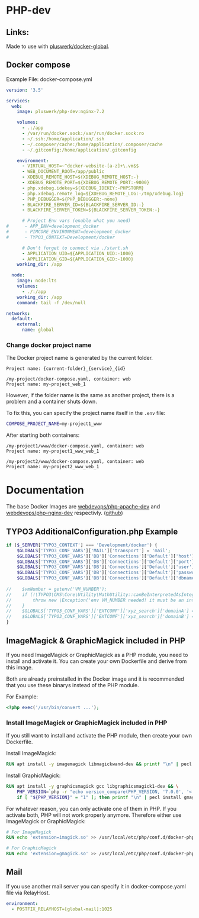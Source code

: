 # PHP-dev

## Links:

Made to use with [pluswerk/docker-global](https://github.com/pluswerk/docker-global).

## Docker compose

Example File: docker-compose.yml

```yaml
version: '3.5'

services:
  web:
    image: pluswerk/php-dev:nginx-7.2

    volumes:
      - .:/app
      - /var/run/docker.sock:/var/run/docker.sock:ro
      - ~/.ssh:/home/application/.ssh
      - ~/.composer/cache:/home/application/.composer/cache
      - ~/.gitconfig:/home/application/.gitconfig

    environment:
      - VIRTUAL_HOST=~^docker-website-[a-z]+\.vm$$
      - WEB_DOCUMENT_ROOT=/app/public
      - XDEBUG_REMOTE_HOST=${XDEBUG_REMOTE_HOST:-}
      - XDEBUG_REMOTE_PORT=${XDEBUG_REMOTE_PORT:-9000}
      - php.xdebug.idekey=${XDEBUG_IDEKEY:-PHPSTORM}
      - php.xdebug.remote_log=${XDEBUG_REMOTE_LOG:-/tmp/xdebug.log}
      - PHP_DEBUGGER=${PHP_DEBUGGER:-none}
      - BLACKFIRE_SERVER_ID=${BLACKFIRE_SERVER_ID:-}
      - BLACKFIRE_SERVER_TOKEN=${BLACKFIRE_SERVER_TOKEN:-}

      # Project Env vars (enable what you need)
#      - APP_ENV=development_docker
#      - PIMCORE_ENVIRONMENT=development_docker
#      - TYPO3_CONTEXT=Development/docker

      # Don't forget to connect via ./start.sh
      - APPLICATION_UID=${APPLICATION_UID:-1000}
      - APPLICATION_GID=${APPLICATION_GID:-1000}
    working_dir: /app

  node:
    image: node:lts
    volumes:
      - ./:/app
    working_dir: /app
    command: tail -f /dev/null

networks:
  default:
    external:
      name: global
```

### Change docker project name

The Docker project name is generated by the current folder.

```text
Project name: {current-folder}_{service}_{id}

/my-project/docker-compose.yaml, container: web
Project name: my-project_web_1
```

However, if the folder name is the same as another project, there is a problem and a container shuts down.

To fix this, you can specify the project name itself in the ``.env`` file:

```bash
COMPOSE_PROJECT_NAME=my-project1_www
```

After starting both containers:

```text
/my-project1/www/docker-compose.yaml, container: web
Project name: my-project1_www_web_1

/my-project2/www/docker-compose.yaml, container: web
Project name: my-project2_www_web_1
```

# Documentation

The base Docker Images are [webdevops/php-apache-dev] and [webdevops/php-nginx-dev] respectivly. ([github])

[webdevops/php-apache-dev]: https://hub.docker.com/r/webdevops/php-apache-dev
[webdevops/php-nginx-dev]: https://hub.docker.com/r/webdevops/php-nginx-dev
[github]: https://github.com/webdevops/Dockerfile

## TYPO3 AdditionalConfiguration.php Example
```php
if ($_SERVER['TYPO3_CONTEXT'] === 'Development/docker') {
    $GLOBALS['TYPO3_CONF_VARS']['MAIL']['transport'] = 'mail';
    $GLOBALS['TYPO3_CONF_VARS']['DB']['Connections']['Default']['host'] = getenv('typo3DatabaseHost') ?: 'global-db';
    $GLOBALS['TYPO3_CONF_VARS']['DB']['Connections']['Default']['port'] = getenv('typo3DatabasePort') ?: '3306';
    $GLOBALS['TYPO3_CONF_VARS']['DB']['Connections']['Default']['user'] = getenv('typo3DatabaseUsername') ?: 'root';
    $GLOBALS['TYPO3_CONF_VARS']['DB']['Connections']['Default']['password'] = getenv('typo3DatabasePassword') ?: 'root';
    $GLOBALS['TYPO3_CONF_VARS']['DB']['Connections']['Default']['dbname'] = getenv('typo3DatabaseName') ?: 'default_database';
        
//    $vmNumber = getenv('VM_NUMBER');
//    if (!\TYPO3\CMS\Core\Utility\MathUtility::canBeInterpretedAsInteger($vmNumber)) {
//        throw new \Exception('env VM_NUMBER needed! it must be an int!');
//    }
//    $GLOBALS['TYPO3_CONF_VARS']['EXTCONF']['xyz_search']['domainA'] = sprintf('project.de.vm%d.iveins.de', $vmNumber);
//    $GLOBALS['TYPO3_CONF_VARS']['EXTCONF']['xyz_search']['domainB'] = sprintf('cn.project.de.vm%d.iveins.de', $vmNumber);
}
```

## ImageMagick & GraphicMagick included in PHP

If you need ImageMagick or GraphicMagick as a PHP module, you need to install and activate it.
You can create your own Dockerfile and derive from this image.

Both are already preinstalled in the Docker image and it is recommended that you use these binarys instead of the PHP module.

For Example:

```php
<?php exec('/usr/bin/convert ...');
```

### Install ImageMagick or GraphicMagick included in PHP

If you still want to install and activate the PHP module, then create your own Dockerfile.

Install ImageMagick:

```dockerfile
RUN apt install -y imagemagick libmagickwand-dev && printf "\n" | pecl install imagick
```

Install GraphicMagick:

```dockerfile
RUN apt install -y graphicsmagick gcc libgraphicsmagick1-dev && \
    PHP_VERSION=`php -r "echo version_compare(PHP_VERSION, '7.0.0', '<');";` && \
    if [ "${PHP_VERSION}" = "1" ]; then printf "\n" | pecl install gmagick-1.1.7RC3; else printf "\n" | pecl install gmagick-2.0.5RC1; fi;
```

For whatever reason, you can only activate one of them in PHP. If you activate both, PHP will not work properly anymore.
Therefore either use ImageMagick or GraphicMagick:

```dockerfile
# For ImageMagick
RUN echo 'extension=imagick.so' >> /usr/local/etc/php/conf.d/docker-php-ext-magick.ini;

# For GraphicMagick
RUN echo 'extension=gmagick.so' >> /usr/local/etc/php/conf.d/docker-php-ext-magick.ini;
```

## Mail

If you use another mail server you can specify it in docker-compose.yaml file via RelayHost.

```yaml
environment:
  - POSTFIX_RELAYHOST=[global-mail]:1025
```
